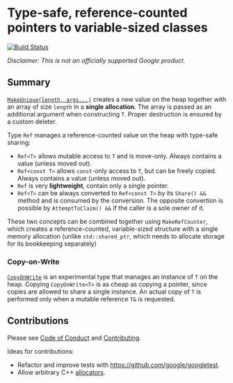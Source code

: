 # Type-safe, reference-counted pointers to variable-sized classes

[![Build Status](https://travis-ci.com/ppetr/refcounted-var-sized-class.svg?branch=main)](https://travis-ci.com/ppetr/refcounted-var-sized-class)

_*Disclaimer:* This is not an officially supported Google product._

## Summary

[`MakeUnique(length, args...)`](var_sized.h) creates a new value on the heap
together with an array of size `length` in a **single allocation**.  The array
is passed as an additional argument when constructing `T`. Proper destruction
is ensured by a custom deleter.

Type `Ref` manages a reference-counted value on the heap with type-safe sharing:

- `Ref<T>` allows mutable access to `T` and is move-only. Always contains a
  value (unless moved out).
- `Ref<const T>` allows `const`-only access to `T`, but can be freely copied.
  Always contains a value (unless moved out).
- `Ref` is very **lightweight**, contain only a single pointer.
- `Ref<T>` can be always converted to `Ref<const T>` by its `Share() &&` method
  and is consumed by the conversion.  The opposite convertion is possible by
  `AttemptToClaim() &&` if the caller is a sole owner of it.

These two concepts can be combined together using `MakeRefCounter`, which
creates a reference-counted, variable-sized structure with a single memory
allocation (unlike `std::shared_ptr`, which needs to allocate storage for its
bookkeeping separately)

### Copy-on-Write

[`CopyOnWrite`](copy_on_write.h) is an experimental type that manages an
instance of `T` on the heap. Copying `CopyOnWrite<T>` is as cheap as copying a
pointer, since copies are allowed to share a single instance. An actual copy of
`T` is performed only when a mutable reference `T&` is requested.

## Contributions

Please see [Code of Conduct](docs/code-of-conduct.md) and [Contributing](docs/contributing.md).

Ideas for contributions:

- Refactor and improve tests with https://github.com/google/googletest.
- Allow arbitrary C++ [allocators](https://en.cppreference.com/w/cpp/named_req/Allocator).
